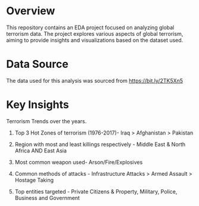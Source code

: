# Overview
This repository contains an EDA project focused on analyzing global terrorism data. The project explores various aspects of global terrorism, aiming to provide insights and visualizations based on the dataset used.

# Data Source

The data used for this analysis was sourced from https://bit.ly/2TK5Xn5

# Key Insights

Terrorism Trends over the years.

1. Top 3 Hot Zones of terrorism (1976-2017)- Iraq > Afghanistan > Pakistan 

2. Region with most and least killings respectively - Middle East & North Africa AND East Asia

3. Most common weapon used- Arson/Fire/Explosives

4. Common methods of attacks - Infrastructure Attacks > Armed Assault > Hostage Taking

5. Top entities targeted - Private Citizens & Property, Military, Police, Business and Government 
